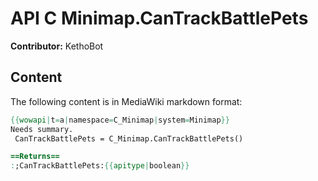# API C Minimap.CanTrackBattlePets

**Contributor:** KethoBot

## Content

The following content is in MediaWiki markdown format:

```mediawiki
{{wowapi|t=a|namespace=C_Minimap|system=Minimap}}
Needs summary.
 CanTrackBattlePets = C_Minimap.CanTrackBattlePets()

==Returns==
:;CanTrackBattlePets:{{apitype|boolean}}
```